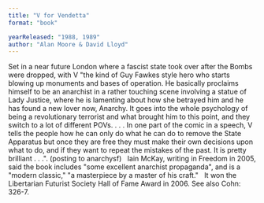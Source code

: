 ```yaml
---
title: "V for Vendetta"
format: "book"

yearReleased: "1988, 1989"
author: "Alan Moore & David Lloyd"
---
```

Set in a near future London where a fascist state took over after the Bombs were dropped, with V  "the kind of Guy Fawkes style hero who starts blowing up monuments and bases of operation. He basically proclaims himself to be an anarchist in a rather touching scene involving a statue of Lady Justice, where he is lamenting about how she betrayed him and he has found a new lover now, Anarchy. It goes into the whole psychology of being a revolutionary terrorist and what brought him to this point, and they switch to a lot of different POVs. . . . In one part of the comic in a speech, V tells the people how he can only do what he can do to remove the State Apparatus but once they are free they must make their own decisions upon what to do, and if they want to repeat the mistakes of the past. It is pretty brilliant . . .". (posting to anarchysf)
 
Iain McKay, writing in   Freedom in 2005, said the book includes "some excellent anarchist  propaganda", and is a "modern classic," "a masterpiece by a master of his  craft."
 
It won the Libertarian Futurist Society  Hall of Fame Award in 2006. See also Cohn: 326-7.
 